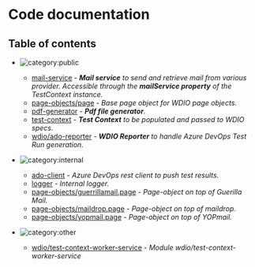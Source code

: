 # Code documentation

## Table of contents

* ![category:public](https://img.shields.io/badge/category-public-FF5000.svg?style=flat-square)
  * [mail-service](src_mail-service.md) - _**Mail service** to send and retrieve mail from various provider.
Accessible through the **mailService property** of the TestContext instance._
  * [page-objects/page](src-page-objects_page.md) - _Base page object for WDIO page objects._
  * [pdf-generator](src_pdf-generator.md) - _**Pdf file generator**._
  * [test-context](src_test-context.md) - _**Test Context** to be populated and passed to WDIO specs._
  * [wdio/ado-reporter](src-wdio_ado-reporter.md) - _**WDIO Reporter** to handle Azure DevOps Test Run generation._

* ![category:internal](https://img.shields.io/badge/category-internal-009663.svg?style=flat-square)
  * [ado-client](src_ado-client.md) - _Azure DevOps rest client to push test results._
  * [logger](src_logger.md) - _Internal logger._
  * [page-objects/guerrillamail.page](src-page-objects_guerrillamail.page.md) - _Page-object on top of Guerilla Mail._
  * [page-objects/maildrop.page](src-page-objects_maildrop.page.md) - _Page-object on top of maildrop._
  * [page-objects/yopmail.page](src-page-objects_yopmail.page.md) - _Page-object on top of YOPmail._

* ![category:other](https://img.shields.io/badge/category-other-9f9f9f.svg?style=flat-square)
  * [wdio/test-context-worker-service](src-wdio_test-context-worker-service.md) - _Module wdio/test-context-worker-service_

